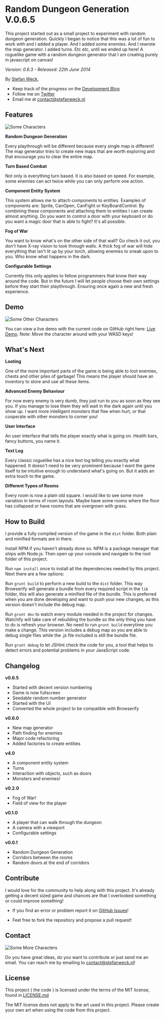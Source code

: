 # Random Dungeon Generation V.0.6.5

This project started out as a small project to experiment with random dungeon generation. Quickly I began to notice that this was a lot of fun to work with and I added a player. And I added some enemies. And I rewrote the map generator. I added turns. Etc etc, until we ended up here!
A roguelike game with a random dungeon generator that I am creating purely in javascript on canvas!

_Version: 0.6.3 - Released: 22th June 2014_

By [Stefan Weck](http://www.stefanweck.nl),

- Keep track of the progress on the [Development Blog](http://gamesby.stefanweck.nl/)
- Follow me on [Twitter](https://twitter.com/stefanweck)
- Email me at contact@stefanweck.nl

## Features

![Some Characters](http://stefanweck.nl/github/github_banner_1.png)

**Random Dungeon Generation**

Every playthrough will be different because every single map is different! The map generator tries to create new maps that are worth exploring and that encourage you to clear the entire map.

**Turn Based Combat**

Not only is everything turn based. It is also based on speed. For example, some enemies can act twice while you can only perform one action.

**Component Entity System**

This system allows me to attach components to entities. Examples of components are: Sprite, CanOpen, CanFight or KeyBoardControl. By combining these components and attaching them to entities I can create almost anything. Do you want to control a door with your keyboard or do you want a magic door that is able to fight? It's all possible.

**Fog of War**

You want to know what's on the other side of that wall? Go check it out, you don't have X-ray vision to look through walls. A thick fog of war will hide everything that isn't lit up by your torch, allowing enemies to sneak upon to you. Who know what happens in the dark.

**Configurable Settings**

Currently this only applies to fellow programmers that know their way around the code. But in the future I will let people choose their own settings before they start their playthrough. Ensuring once again a new and fresh experience.

## Demo

![Some Other Characters](http://stefanweck.nl/github/github_banner_2.png)

You can view a live demo with the current code
on GitHub right here: [Live Demo](http://stefanweck.nl/github/dungeongeneration/).
Note: Move the character around with your WASD keys!

## What's Next

**Looting**

One of the more important parts of the game is being able to loot enemies, chests and other piles of garbage! This means the player should have an inventory to store and use all these items.

**Advanced Enemy Behaviour**

For now every enemy is very dumb, they just run to you as soon as they see you. If you manage to lose them they will wait in the dark again until you show up. I want more intelligent monsters that flee when hurt, or that cooperate with other monsters to corner you!

**User Interface**

An user interface that tells the player exactly what is going on. Health bars, fancy buttons, you name it.

**Text Log**

Every classic roguelike has a nice text log telling you exactly what happened. It doesn't need to be very prominent because I want the game itself to be intuitive enough to understand what's going on. But it adds an extra touch to the game.

**Different Types of Rooms**

Every room is now a plain old square. I would like to see some more variation in terms of room layouts. Maybe have some rooms where the floor has collapsed or have rooms that are overgrown with grass.

## How to Build

I provide a fully compiled version of the game in the `dist` folder. Both plain and minified formats are in there.

Install NPM if you haven't already done so. NPM is a package manager that ships with Node.js. Then open up your console and navigate to the root folder of this project.

Run `npm install` once to install all the dependencies needed by this project. Next there are a few options:

Run `grunt build` to perform a new build to the `dist` folder. This way Browserify will generate a bundle from every required script in the `lib` folder, this will also generate a minified file of the bundle. This is preferred when you are done developing and want to push your new changes, as this version doesn't include the debug map.

Run `grunt dev` to watch every module needed in the project for changes. Watchify will take care of rebuilding the bundle so the only thing you have to do is refresh your browser. No need to run `grunt build` everytime you make a change. This version includes a debug map so you are able to debug single files while the .js file included is still the bundle file.

Run `grunt debug` to let JSHint check the code for you, a tool that helps to detect errors and potential problems in your JavaScript code.

## Changelog

**v0.6.5**

- Started with decent version numbering
- Game is now fullscreen
- Seedable random number generator
- Started with the UI
- Converted the whole project to be compatible with Browserify

**v0.6.0**

- New map generator
- Path finding for enemies
- Major code refactoring
- Added factories to create entities

**v4.0**

- A component entity system
- Turns
- Interaction with objects, such as doors
- Monsters and enemies!

**v0.2.0**

- Fog of War!
- Field of view for the player

**v0.1.0**

- A player that can walk through the dungeon
- A camera with a viewport
- Configurable settings

**v0.0.1**

- Random Dungeon Generation
- Corridors between the rooms
- Random doors at the end of corridors

## Contribute

I would love for the community to help along with this project. It's already getting a decent sized game and chances are that I overlooked something or could improve something!

- If you find an error or problem report it on [GitHub Issues](https://github.com/stefanweck/dungeongeneration/issues)!

- Feel free to fork the repository and propose a pull request!

## Contact

![Some More Characters](http://stefanweck.nl/github/github_banner_3.png)

Do you have great ideas, do you want to contribute or just send 
me an email. You can reach me by emailing to contact@stefanweck.nl!

## License
This project ( the code ) is licensed under the terms of the MIT license,
found in [LICENSE.md](LICENSE.md)

The MIT license does not apply to the art used in this project. Please create your own art when using the code from this project.
